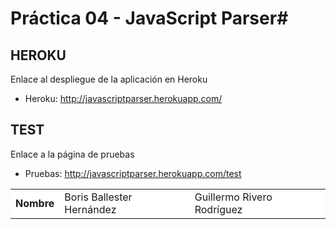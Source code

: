 # Práctica 04 - JavaScript Parser#

## HEROKU ##

Enlace al despliegue de la aplicación en Heroku

- Heroku: <href a= http://javascriptparser.herokuapp.com/> http://javascriptparser.herokuapp.com/ </href>

## TEST ##

Enlace a la página de pruebas

- Pruebas: <href a= http://javascriptparser.herokuapp.com/test> http://javascriptparser.herokuapp.com/test </href>


<table cellspacing="0">
    <tr style="background-color: #FFFFFF;">
    <td> <b>Nombre</b> </td>
    <td>Boris Ballester Hernández</td>
    <td>Guillermo Rivero Rodríguez</td>
  </tr>
</table>
